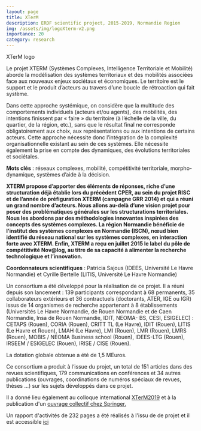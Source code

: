```yaml
---
layout: page
title: XTerM
description: ERDF scientific project, 2015-2019, Normandie Region 
img: /assets/img/logoXterm-v2.png
importance: 20
category: research
---
```

<div class="row">
    <div class="col-sm mt-3 mt-md-0">
        <img class="img-fluid rounded z-depth-1" src="{{ '/assets/img/logoXterm-v2.png' | relative_url }}" alt="" title="XTerM logo"/>
    </div>
</div>
<div class="caption">
    XTerM logo
</div>

Le projet XTERM (Systèmes Complexes, Intelligence Territoriale et Mobilité) aborde la modélisation des systèmes territoriaux et des mobilités associées face aux nouveaux enjeux sociétaux et économiques. Le territoire est le support et le produit d’acteurs au travers d’une boucle de rétroaction qui fait système.

Dans cette approche systémique, on considère que la multitude des comportements individuels (acteurs et/ou agents), des mobilités, des intentions finissent par « faire » du territoire (à l’échelle de la ville, du quartier, de la région, etc.), sans que le résultat final ne corresponde obligatoirement aux choix, aux représentations ou aux intentions de certains acteurs. Cette approche nécessite donc l’intégration de la complexité organisationnelle existant au sein de ces systèmes. Elle nécessite également la prise en compte des dynamiques, des évolutions territoriales et sociétales.

**Mots clés** : réseaux complexes, mobilité, compétitivité territoriale, morpho-dynamique, systèmes d’aide à la décision.

**XTERM propose d’apporter des éléments de réponses, riche d’une structuration déjà établie lors du précèdent CPER, au sein du projet RISC et de l’année de préfiguration XTERM (campagne GRR 2014) et qui a réuni un grand nombre d’acteurs. Nous allons au-delà d’une vision projet pour poser des problématiques générales sur les structurations territoriales. Nous les abordons par des méthodologies innovantes inspirées des concepts des systèmes complexes. La région Normandie bénéficie de l’institut des systèmes complexes en Normandie (ISCN), nœud bien identifié du réseau national sur les systèmes complexes, en interaction forte avec XTERM. Enfin, XTERM a reçu en juillet 2015 le label du pôle de compétitivité Nov@log, au titre de sa capacité à alimenter la recherche technologique et l’innovation.**

**Coordonnateurs scientifiques** : Patricia Sajous (IDEES, Université Le Havre Normandie) et Cyrille Bertelle (LITIS, Université Le Havre Normandie)

Un consortium a été développé pour la réalisation de ce projet. Il a réuni depuis son lancement : 139 participants correspondant à 68 permanents, 35 collaborateurs extérieurs et 36 contractuels (doctorants, ATER, IGE ou IGR) issus de 14 organismes de recherche appartenant à 8 établissements (Universités Le Havre Normandie, de Rouen Normandie et de Caen Normandie, Insa de Rouen Normandie, IDIT, NEOMA- BS, CESI, ESIGELEC) : CETAPS (Rouen), CORIA (Rouen), CRITT TL (Le Havre), IDIT (Rouen), LITIS (Le Havre et Rouen), LMAH (Le Havre), LMI (Rouen), LMR (Rouen), LMRS (Rouen), MOBIS / NEOMA Business school (Rouen), IDEES-LTG (Rouen), IRSEEM / ESIGELEC (Rouen), IRISE / CISE (Rouen).

La dotation globale obtenue a été de 1,5 MEuros.

Ce consortium a produit à l’issue du projet, un total de 151 articles dans des revues scientifiques, 179 communications en conférences et 34 autres publications (ouvrages, coordinations de numéros spéciaux de revues, thèses ...) sur les sujets développés dans ce projet. 

Il a donné lieu également au colloque international [XTerM2019](https://xterm2019.sciencesconf.org/) et à la publication d'un [ouvrage collectif chez Springer.](https://link.springer.com/book/10.1007/978-3-030-59302-5)

Un rapport d'activités de 232 pages a été réalisés à l'issu de de projet et il est accessible [ici](https://cyrillebertelle.github.io/cyrillebertelleWP/assets/pdf/Rapport-Scientifique-xterM201911.pdf)



<!-- 
Every project has a beautiful feature showcase page.
It's easy to include images in a flexible 3-column grid format.
Make your photos 1/3, 2/3, or full width.

To give your project a background in the portfolio page, just add the img tag to the front matter like so:

    ---
    layout: page
    title: project
    description: a project with a background image
    img: /assets/img/12.jpg
    ---

<div class="row">
    <div class="col-sm mt-3 mt-md-0">
        <img class="img-fluid rounded z-depth-1" src="{{ '/assets/img/1.jpg' | relative_url }}" alt="" title="example image"/>
    </div>
    <div class="col-sm mt-3 mt-md-0">
        <img class="img-fluid rounded z-depth-1" src="{{ '/assets/img/3.jpg' | relative_url }}" alt="" title="example image"/>
    </div>
    <div class="col-sm mt-3 mt-md-0">
        <img class="img-fluid rounded z-depth-1" src="{{ '/assets/img/5.jpg' | relative_url }}" alt="" title="example image"/>
    </div>
</div>
<div class="caption">
    Caption photos easily. On the left, a road goes through a tunnel. Middle, leaves artistically fall in a hipster photoshoot. Right, in another hipster photoshoot, a lumberjack grasps a handful of pine needles.
</div>
<div class="row">
    <div class="col-sm mt-3 mt-md-0">
        <img class="img-fluid rounded z-depth-1" src="{{ '/assets/img/5.jpg' | relative_url }}" alt="" title="example image"/>
    </div>
</div>
<div class="caption">
    This image can also have a caption. It's like magic.
</div>

You can also put regular text between your rows of images.
Say you wanted to write a little bit about your project before you posted the rest of the images.
You describe how you toiled, sweated, *bled* for your project, and then... you reveal it's glory in the next row of images.


<div class="row justify-content-sm-center">
    <div class="col-sm-8 mt-3 mt-md-0">
        <img class="img-fluid rounded z-depth-1" src="{{ '/assets/img/6.jpg' | relative_url }}" alt="" title="example image"/>
    </div>
    <div class="col-sm-4 mt-3 mt-md-0">
        <img class="img-fluid rounded z-depth-1" src="{{ '/assets/img/11.jpg' | relative_url }}" alt="" title="example image"/>
    </div>
</div>
<div class="caption">
    You can also have artistically styled 2/3 + 1/3 images, like these.
</div>


The code is simple.
Just wrap your images with `<div class="col-sm">` and place them inside `<div class="row">` (read more about the <a href="https://getbootstrap.com/docs/4.4/layout/grid/" target="_blank">Bootstrap Grid</a> system).
To make images responsive, add `img-fluid` class to each; for rounded corners and shadows use `rounded` and `z-depth-1` classes.
Here's the code for the last row of images above:

```html
<div class="row justify-content-sm-center">
    <div class="col-sm-8 mt-3 mt-md-0">
        <img class="img-fluid rounded z-depth-1" src="{{ '/assets/img/6.jpg' | relative_url }}" alt="" title="example image"/>
    </div>
    <div class="col-sm-4 mt-3 mt-md-0">
        <img class="img-fluid rounded z-depth-1" src="{{ '/assets/img/11.jpg' | relative_url }}" alt="" title="example image"/>
    </div>
</div>
```
-->
